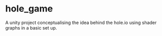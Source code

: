 # hole_game
A unity project conceptualising the idea behind the hole.io using shader graphs in a basic set up. 
